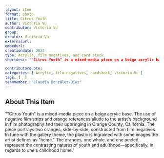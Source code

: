 ```yaml
---
layout: item
format: photo
title: Citrus Youth
author: Victoria Vu
contributor: Victoria Vu
group: 
creator: Victoria Vu
externalurl: 
embedurl: 
creationdate: 2023
type: Acrylic, film negatives, and card stock
shortdesc: ""Citrus Youth" is a mixed-media piece on a beige acrylic base. The use of negative film strips and orange references allude to the artist's background in film photography and their upbringing in Orange County, California. The piece portrays two oranges, side-by-side, constructed from film negatives. In tune with the gallery theme, the plastic is ingrained with some images the artist defines as "home." The oranges, one whole, and one peeled, represent the contrasting natures of youth and adulthood—specifically, in regards to one's childhood home."

contributorquote: 
categories: [ Acrylic, film negatives, cardstock, Victoria Vu ]
tags: [  ]
teammember: "Claudia González-Díaz"
---
```


## About This Item



""Citrus Youth" is a mixed-media piece on a beige acrylic base. The use of negative film strips and orange references allude to the artist's background in film photography and their upbringing in Orange County, California. The piece portrays two oranges, side-by-side, constructed from film negatives. In tune with the gallery theme, the plastic is ingrained with some images the artist defines as "home." The oranges, one whole, and one peeled, represent the contrasting natures of youth and adulthood—specifically, in regards to one's childhood home."
